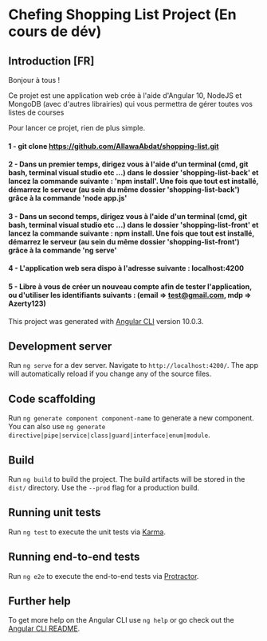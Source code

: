 # Chefing Shopping List Project (En cours de dév)

## Introduction [FR]

Bonjour à tous !

Ce projet est une application web crée à l'aide d'Angular 10, NodeJS et MongoDB (avec d'autres librairies) qui vous permettra de gérer toutes vos listes de courses

Pour lancer ce projet, rien de plus simple.

#### 1 - git clone https://github.com/AllawaAbdat/shopping-list.git

#### 2 - Dans un premier temps, dirigez vous à l'aide d'un terminal (cmd, git bash, terminal visual studio etc ...) dans le dossier 'shopping-list-back' et lancez la commande suivante : 'npm install'. Une fois que tout est installé, démarrez le serveur (au sein du même dossier 'shopping-list-back') grâce à la commande 'node app.js'

#### 3 - Dans un second temps, dirigez vous à l'aide d'un terminal (cmd, git bash, terminal visual studio etc ...) dans le dossier 'shopping-list-front' et lancez la commande suivante : npm install. Une fois que tout est installé, démarrez le serveur (au sein du même dossier 'shopping-list-front') grâce à la commande 'ng serve'

#### 4 - L'application web sera dispo à l'adresse suivante : localhost:4200

#### 5 - Libre à vous de créer un nouveau compte afin de tester l'application, ou d'utiliser les identifiants suivants : (email => test@gmail.com, mdp => Azerty123)

This project was generated with [Angular CLI](https://github.com/angular/angular-cli) version 10.0.3.

## Development server

Run `ng serve` for a dev server. Navigate to `http://localhost:4200/`. The app will automatically reload if you change any of the source files.

## Code scaffolding

Run `ng generate component component-name` to generate a new component. You can also use `ng generate directive|pipe|service|class|guard|interface|enum|module`.

## Build

Run `ng build` to build the project. The build artifacts will be stored in the `dist/` directory. Use the `--prod` flag for a production build.

## Running unit tests

Run `ng test` to execute the unit tests via [Karma](https://karma-runner.github.io).

## Running end-to-end tests

Run `ng e2e` to execute the end-to-end tests via [Protractor](http://www.protractortest.org/).

## Further help

To get more help on the Angular CLI use `ng help` or go check out the [Angular CLI README](https://github.com/angular/angular-cli/blob/master/README.md).
